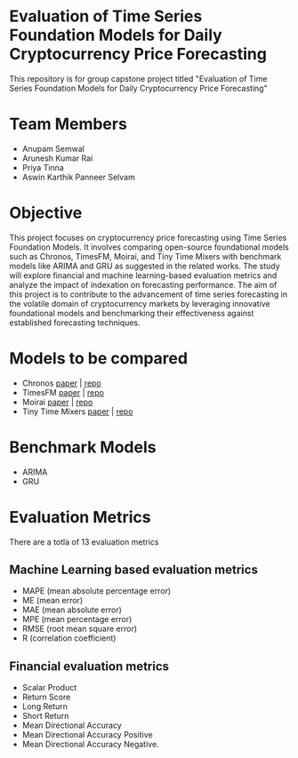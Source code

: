 # Evaluation of Time Series Foundation Models for Daily Cryptocurrency Price Forecasting
This repository is for group capstone project titled "Evaluation of Time Series Foundation Models for Daily Cryptocurrency Price Forecasting"

# Team Members
* Anupam Semwal
* Arunesh Kumar Rai
* Priya Tinna
* Aswin Karthik Panneer Selvam

# Objective
This project focuses on cryptocurrency price forecasting using Time Series Foundation Models. It involves comparing open-source foundational models such as Chronos, TimesFM, Moirai, and Tiny Time Mixers with benchmark models like ARIMA and GRU as suggested in the related works.
The study will explore financial and machine learning-based evaluation metrics and analyze the impact of indexation on forecasting performance.
The aim of this project is to contribute to the advancement of time series forecasting in the volatile domain of cryptocurrency markets by leveraging innovative foundational models and benchmarking their effectiveness against established forecasting techniques.

# Models to be compared
* Chronos [paper](https://arxiv.org/abs/2403.07815) | [repo](https://github.com/amazon-science/chronos-forecasting)
* TimesFM [paper](https://arxiv.org/abs/2310.10688) | [repo](https://github.com/google-research/timesfm)
* Moirai [paper](https://arxiv.org/abs/2402.02592) | [repo](https://github.com/SalesforceAIResearch/uni2ts)
* Tiny Time Mixers [paper](https://arxiv.org/abs/2401.03955v8) | [repo](https://github.com/ibm-granite/granite-tsfm/tree/main/tsfm_public/models/tinytimemixer)

# Benchmark Models
* ARIMA
* GRU

# Evaluation Metrics
There are a totla of 13 evaluation metrics
## Machine Learning based evaluation metrics
* MAPE (mean absolute percentage error)
* ME (mean error)
* MAE (mean absolute error)
* MPE (mean percentage error)
* RMSE (root mean square error)
* R (correlation coefficient)

## Financial evaluation metrics
* Scalar Product
* Return Score
* Long Return
* Short Return
* Mean Directional Accuracy
* Mean Directional Accuracy Positive
* Mean Directional Accuracy Negative.


